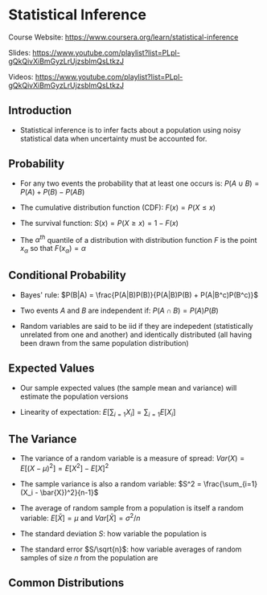 # Statistical Inference

Course Website: https://www.coursera.org/learn/statistical-inference

Slides: https://www.youtube.com/playlist?list=PLpl-gQkQivXiBmGyzLrUjzsblmQsLtkzJ

Videos: https://www.youtube.com/playlist?list=PLpl-gQkQivXiBmGyzLrUjzsblmQsLtkzJ

## Introduction

* Statistical inference is to infer facts about a population using noisy statistical data when uncertainty must be accounted for. 

## Probability

* For any two events the probability that at least one occurs is: $P(A \cup B) = P(A) + P(B) - P(AB)$

* The cumulative distribution function (CDF): $F(x) = P(X \leq x)$

* The survival function: $S(x) = P(X \geq x) = 1 - F(x)$

* The $\alpha^{th}$ quantile of a distribution with distribution function $F$ is the point $x_{\alpha}$ so that $F(x_{\alpha}) = \alpha$

## Conditional Probability

* Bayes' rule: $P(B|A) = \frac{P(A|B)P(B)}{P(A|B)P(B) + P(A|B^c)P(B^c)}$

* Two events $A$ and $B$ are independent if: $P(A \cap B) = P(A)P(B)$

* Random variables are said to be iid if they are indepedent (statistically unrelated from one and another) and identically distributed (all having been drawn from the same population distribution)

## Expected Values

* Our sample expected values (the sample mean and variance) will estimate the population versions

* Linearity of expectation: $E[\sum_{i=1}X_i] = \sum_{i=1}E[X_i]$

## The Variance

* The variance of a random variable is a measure of spread:
$Var(X) = E[(X - \mu)^2] = E[X^2] - E[X]^2$

* The sample variance is also a random variable: $S^2 = \frac{\sum_{i=1}(X_i - \bar{X})^2}{n-1}$

* The average of random sample from a population is itself a random variable:
$E[\bar{X}] = \mu$ and $Var[\bar{X}] = \sigma^2 / n$

* The standard deviation $S$: how variable the population is

* The standard error $S/\sqrt{n}$: how variable averages of random samples of size $n$ from the population are

## Common Distributions
